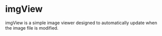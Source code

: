 # imgView
imgView is a simple image viewer designed to automatically update when the image file is modified.

